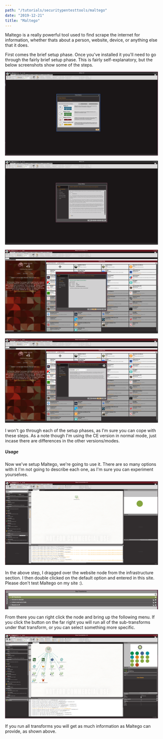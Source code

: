 ```yaml
---
path: "/tutorials/securitypentesttools/maltego"
date: "2019-12-21"
title: "Maltego"
---
```


Maltego is a really powerful tool used to find scrape the internet for information, whether thats about a person, website, device, or anything else that it does.

First comes the brief setup phase. Once you've installed it you'll need to go through the fairly brief setup phase. This is fairly self-explanatory, but the below screenshots show some of the steps.

![Maltego Setup 1](./maltegoPics/maltegoSetup1.png)

![Maltego Setup 2](./maltegoPics/maltegoSetup2.png)

![Maltego Setup 3](./maltegoPics/maltegoSetup3.png)

![Maltego Setup 4](./maltegoPics/maltegoSetup4.png)

I won't go through each of the setup phases, as I'm sure you can cope with these steps. As a note though I'm using the CE version in normal mode, just incase there are differences in the other versions/modes.

##### Usage
Now we've setup Maltego, we're going to use it. There are so many options with it I'm not going to describe each one, as I'm sure you can experiment yourselves.

![Maltego Website 1](./maltegoPics/maltegoWebsite1.png)

In the above step, I dragged over the website node from the infrastructure section. I then double clicked on the default option and entered in this site. Please don't test Maltego on my site :).

![Maltego Website 2](./maltegoPics/maltegoWebsite2.png)

From there you can right click the node and bring up the following menu. If you click the button on the far right you will run all of the sub-transforms under that transform, or you can select something more specific.

![Maltego Website 3](./maltegoPics/maltegoWebsite3.png)

If you run all transforms you will get as much information as Maltego can provide, as shown above.